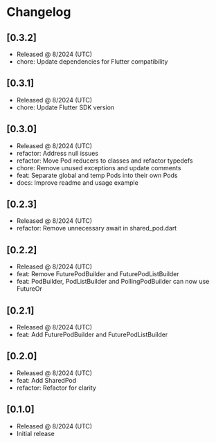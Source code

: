 # Changelog

## [0.3.2]

- Released @ 8/2024 (UTC)
- chore: Update dependencies for Flutter compatibility

## [0.3.1]

- Released @ 8/2024 (UTC)
- chore: Update Flutter SDK version

## [0.3.0]

- Released @ 8/2024 (UTC)
- refactor: Address null issues
- refactor: Move Pod reducers to classes and refactor typedefs
- chore: Remove unused exceptions and update comments
- feat: Separate global and temp Pods into their own Pods
- docs: Improve readme and usage example

## [0.2.3]

- Released @ 8/2024 (UTC)
- refactor: Remove unnecessary await in shared_pod.dart

## [0.2.2]

- Released @ 8/2024 (UTC)
- feat: Remove FuturePodBuilder and FuturePodListBuilder
- feat: PodBuilder, PodListBuilder and PollingPodBuilder can now use FutureOr

## [0.2.1]

- Released @ 8/2024 (UTC)
- feat: Add FuturePodBuilder and FuturePodListBuilder

## [0.2.0]

- Released @ 8/2024 (UTC)
- feat: Add SharedPod
- refactor: Refactor for clarity

## [0.1.0]

- Released @ 8/2024 (UTC)
- Initial release
